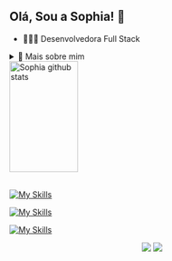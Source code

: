## Olá, Sou a Sophia! 👋

- 👩🏼‍💻 Desenvolvedora Full Stack
  
<!-- Dropdown -->
<details>
  <summary> 🚀 Mais sobre mim </summary>

  - 💬 Sou curiosa, adoro aprender coisas novas, gosto de inovação e tecnologia.
  - 🙋🏼‍♀️ Tenho facilidade para me relacionar com as pessoas, construir parcerias e gosto de explorar o processo criativo para encontrar soluções para desafios.
  - 🏔️ Adoro conhecer coisas novas e me aventurar em novos desafios.
</details>

<div>
  <img width="49%" height="195px" src="https://github-readme-stats.vercel.app/api?username=sophia-bergamo&show_icons=true&count_private=true&hide_border=true&theme=panda" alt="Sophia github stats" /> 
</div>

<br>

[![My Skills](https://skillicons.dev/icons?i=ts,js,docker,mysql,prisma)](https://skillicons.dev)

[![My Skills](https://skillicons.dev/icons?i=react,html,css,java,postgres)](https://skillicons.dev)

[![My Skills](https://skillicons.dev/icons?i=gcp,figma,postman, )](https://skillicons.dev)

<div align="center"> 
  <a href = "mailto:sophiabergamo7@gmail.com"><img src="https://img.shields.io/badge/-Gmail-%23333?style=for-the-badge&logo=gmail&logoColor=white" target="_blank"></a>
  <a href="https://www.linkedin.com/in/sophia-bergamo/" target="_blank"><img src="https://img.shields.io/badge/-LinkedIn-%230077B5?style=for-the-badge&logo=linkedin&logoColor=white" target="_blank"></a> 
</div>



